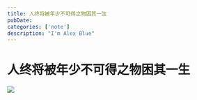 ```yaml
---
title: 人终将被年少不可得之物困其一生
pubDate: 
categories: ['note']
description: "I'm Alex Blue"
---
```


# 人终将被年少不可得之物困其一生



![](./attachments/QmVP1A4vrCNfuJeaa61afSJkQfVouhwmx63PR58b4FwXY5)